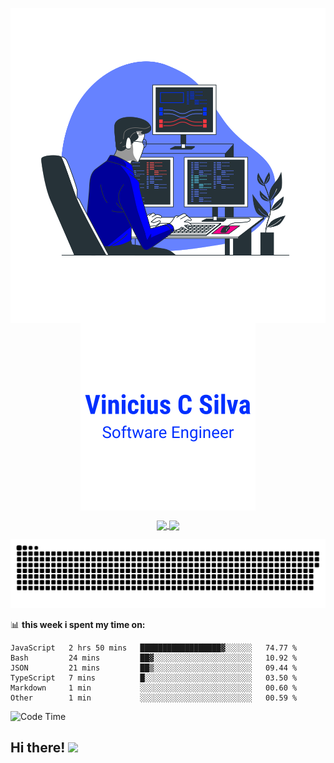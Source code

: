 <!--
**vcsil/vcsil** is a ✨ _special_ ✨ repository because its `README.md` (this file) appears on your GitHub profile.

Here are some ideas to get you started:

- 🔭 I’m currently working on ...
- 🌱 I’m currently learning ...
- 👯 I’m looking to collaborate on ...
- 🤔 I’m looking for help with ...
- 💬 Ask me about ...
- 📫 How to reach me: ...
- 😄 Pronouns: ...
- ⚡ Fun fact: ...
-->

<p align="center">
  <span>
    <img align="center" width="510" src="./images/programming-banner.svg" />
  </a>
  <span>
    <img align="center" width="280" src="./images/signature.png" />
  </a>
</p>

<p align="center">
  <a href="https://github.com/anuraghazra/github-readme-stats">
    <img
      align="center"
      src="https://github-readme-stats.vercel.app/api/top-langs/?username=vcsil&layout=compact&hide=vhdl&theme=github_dark&langs_count=6&title_color=002FFF&bg_color=21262d"
    />
  </a>
  <a href="https://github.com/anuraghazra/github-readme-stats">
    <img
      align="center"
      height="165"
      src="https://github-readme-stats.vercel.app/api?username=vcsil&hide_title=false&hide_rank=false&show_icons=true&include_all_commits=true&count_private=true&disable_animations=false&theme=dracula&locale=en&hide_border=false&title_color=002FFF&bg_color=21262d"
    />
  </a>
</p>

<div align="center">

![](https://raw.githubusercontent.com/vcsil/vcsil/output/github-contribution-grid-snake.svg)

</div>

📊 **this week i spent my time on:**

<!--START_SECTION:waka-->

```text
JavaScript   2 hrs 50 mins   ██████████████████▓░░░░░░   74.77 %
Bash         24 mins         ██▓░░░░░░░░░░░░░░░░░░░░░░   10.92 %
JSON         21 mins         ██▒░░░░░░░░░░░░░░░░░░░░░░   09.44 %
TypeScript   7 mins          █░░░░░░░░░░░░░░░░░░░░░░░░   03.50 %
Markdown     1 min           ░░░░░░░░░░░░░░░░░░░░░░░░░   00.60 %
Other        1 min           ░░░░░░░░░░░░░░░░░░░░░░░░░   00.59 %
```

![Code Time](http://img.shields.io/badge/Code%20Time-820%20hrs%2025%20mins-blue)

<!--END_SECTION:waka-->

## Hi there! <img src="https://raw.githubusercontent.com/iampavangandhi/iampavangandhi/master/gifs/Hi.gif" width="30px"></h2>

<br/>

